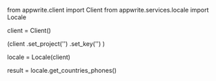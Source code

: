 from appwrite.client import Client
from appwrite.services.locale import Locale

client = Client()

(client
  .set_project('')
  .set_key('')
)

locale = Locale(client)

result = locale.get_countries_phones()
